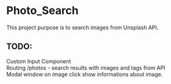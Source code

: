 # Photo_Search

This project purpose is to search images from Unsplash API.

## TODO:
Custom Input Component <br/>
Routing /photos - search results with images and tags from API <br/>
Modal window on image click show informations about image.




